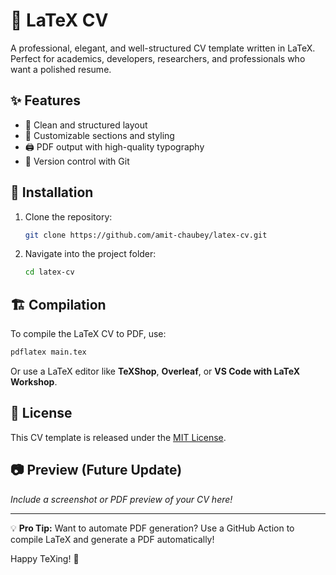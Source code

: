 # 📄 LaTeX CV

A professional, elegant, and well-structured CV template written in LaTeX. Perfect for academics, developers, researchers, and professionals who want a polished resume.

## ✨ Features
- 📌 Clean and structured layout
- 🎨 Customizable sections and styling
- 🖨️ PDF output with high-quality typography
- 🔄 Version control with Git

## 🚀 Installation
1. Clone the repository:
   ```bash
   git clone https://github.com/amit-chaubey/latex-cv.git
   ```
2. Navigate into the project folder:
   ```bash
   cd latex-cv
   ```

## 🏗️ Compilation
To compile the LaTeX CV to PDF, use:
```bash
pdflatex main.tex
```
Or use a LaTeX editor like **TeXShop**, **Overleaf**, or **VS Code with LaTeX Workshop**.

## 📜 License
This CV template is released under the [MIT License](LICENSE).

## 📷 Preview (Future Update)
_Include a screenshot or PDF preview of your CV here!_

---
💡 **Pro Tip:** Want to automate PDF generation? Use a GitHub Action to compile LaTeX and generate a PDF automatically!

Happy TeXing! 🚀
